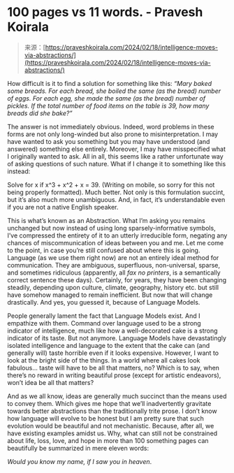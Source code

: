 <!--yml
category: 未分类
date: 2024-05-27 15:02:30
-->

# 100 pages vs 11 words. - Pravesh Koirala

> 来源：[https://praveshkoirala.com/2024/02/18/intelligence-moves-via-abstractions/](https://praveshkoirala.com/2024/02/18/intelligence-moves-via-abstractions/)

How difficult is it to find a solution for something like this: *“Mary baked some breads. For each bread, she boiled the same (as the bread) number of eggs. For each egg, she made the same (as the bread) number of pickles. If the total number of food items on the table is 39, how many breads did she bake?”*

The answer is not immediately obvious. Indeed, word problems in these forms are not only long-winded but also prone to misinterpretation. I may have wanted to ask you something but you may have understood (and answered) something else entirely. Moreover, I may have misspecified what I originally wanted to ask. All in all, this seems like a rather unfortunate way of asking questions of such nature. What if I change it to something like this instead:

Solve for x if x^3 + x^2 + x = 39\. (Writing on mobile, so sorry for this not being properly formatted). Much better. Not only is this formulation succint, but it’s also much more unambiguous. And, in fact, it’s understandable even if you are not a native English speaker.

This is what’s known as an Abstraction. What I’m asking you remains unchanged but now instead of using long sparsely-informative symbols, I’ve compressed the entirety of it to an utterly irreducible form, negating any chances of miscommunication of ideas between you and me. Let me come to the point, in case you’re still confused about where this is going. Language (as we use them right now) are not an entirely ideal method for communication. They are ambiguous, superfluous, non-universal, sparse, and sometimes ridiculous (apparently, all *fax no printers*, is a semantically correct sentence these days). Certainly, for years, they have been changing steadily, depending upon culture, climate, geography, history etc. but still have somehow managed to remain inefficient. But now that will change drastically. And yes, you guessed it, because of Language Models.

People generally lament the fact that Language Models exist. And I empathize with them. Command over language used to be a strong indicator of intelligence, much like how a well-decorated cake is a strong indicator of its taste. But not anymore. Language Models have devastatingly isolated intelligence and language to the extent that the cake can (and generally will) taste horrible even if it looks expensive. However, I want to look at the bright side of the things. In a world where all cakes look fabulous… taste will have to be all that matters, no? Which is to say, when there’s no reward in writing beautiful prose (except for artistic endeavors), won’t idea be all that matters?

And as we all know, ideas are generally much succinct than the means used to convey them. Which gives me hope that we’ll inadvertently gravitate towards better abstractions than the traditionally trite prose. I don’t know how language will evolve to be honest but I am pretty sure that such evolution would be beautiful and not mechanistic. Because, after all, we have existing examples amidst us. Why, what can still not be constrained about life, loss, love, and hope in more than 100 something pages can beautifully be summarized in mere eleven words:

*Would you know my name, if I saw you in heaven*.